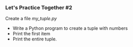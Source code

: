 ### Let's Practice Together \#2

Create a file *my_tuple.py*

- Write a Python program to create a tuple with numbers 
- Print the first item 
- Print the entire tuple.
